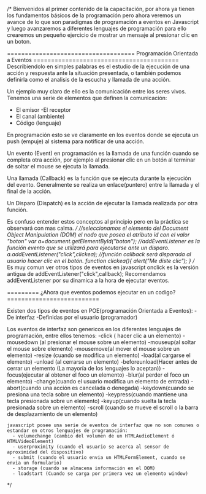 /*
  Bienvenidos al primer contenido de la capacitación, por ahora ya tienen los fundamentos básicos de la programación pero ahora veremos
  un avance de lo que son paradigmas de programación a eventos en Javascript y luego avanzaremos a diferentes lenguajes de programación
  para ello crearemos un pequeño ejercicio de mostrar un mensaje al presionar clic en un boton.
  
  ==================================== Programación Orientada a Eventos =========================================
  Describiendolo en simples palabras es el estudio de la ejecución de una acción y respuesta ante la situación presentada, o también
  podemos definirla como el analisis de la escucha y llamada de una acción.
  
  Un ejemplo muy claro de ello es la comunicación entre los seres vivos. Tenemos una serie de elementos que definen la comunicación:
  - El emisor
  -El receptor
  - El canal (ambiente)
  - Código (lenguaje)
  
  En programación esto se ve claramente en los eventos donde se ejecuta un push (empuje) al sistema para notificar de una acción.
  
  Un evento (Event) en programación es la llamada de una función cuando se completa otra acción, por ejemplo al presionar clic en un botón
  al terminar de soltar el mouse se ejecuta la llamada.
  
  Una llamada (Callback) es la función que se ejecuta durante la ejecución del evento. Generalmente se realiza un enlace(puntero) entre la llamada y el final de la acción.
  
  Un Disparo (Dispatch) es la acción de ejecutar la llamada realizada por otra función.
  
  Es confuso entender estos conceptos al principio pero en la práctica se observará con mas calma.
*/
//seleccionamos el elemento del Document Object Manipulation (DOM) el nodo que posea el atributo id con el valor "boton"
var a=document.getElementById("boton");
//addEventListener es la función evento que se utilizará para ejecutarse ante un disparo.
a.addEventListener("click",clickea);
//función callback será disparada al usuario hacer clic en el botón.
function clickea(){
  alert("Me diste clic");
}
/*
Es muy comun ver otros tipos de eventos en javascript
onclick es la versión antigua de addEventListener("click",callback);
Recomendamos addEventListener por su dinamica a la hora de ejecutar eventos.

   ========= ¿Ahora que eventos podemos ejecutar en un codigo? ==========================
   
   Existen dos tipos de eventos en POE(programación Orientada a Eventos):
   -De interfaz
   -Definidas por el usuario (programador)
   
  Los eventos de interfaz son genericos en los diferentes lenguajes de programación, entre ellos tenemos:
    -click ( hacer clic a un elemento)
    -mousedown (al presionar el mouse sobre un elemento)
    -mouseup(al soltar el mouse sobre elemento)
    -mousemove(al mover el mouse sobre un elemento)
    -resize (cuando se modifica un elemento)
    -load(al cargarse el elemento)
    -unload (al cerrarse un elemento)
    -beforeunload(Hacer antes de cerrar un elemento (La mayoría de los lenguajes lo aceptan))
    -focus(ejecutar al obtener el foco un elemento)
    -blur(al perder el foco un elemento)
    -change(cuando el usuario modifica un elemento de entrada)
    -abort(cuando una acción es cancelada o denegada)
    -keydown(cuando se presiona una tecla sobre un elemento)
    -keypress(cuando mantiene una tecla presionada sobre un elemento)
    -keyup(cuando suelta la tecla presionada sobre un elemento)
    -scroll (cuando se mueve el scroll o la barra de desplazamiento de un elemento)
    
    javascript posee una serie de eventos de interfaz que no son comunes o estandar en otros lenguajes de programación:
      - volumechange (cambio del volumen de un HTMLAudioElement ó HTMLVideoElement)
      - userproximity (cuando el usuario se acerca al sensor de aproximidad del dispositivo)
      - submit (cuando el usuario envia un HTMLFormElement, cuando se envia un formulario)
      - storage (cuando se almacena información en el DOM)
      - loadstart (Cuando se carga por primera vez un elemento window)
   
*/
